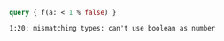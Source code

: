 ```graphql
query { f(a: < 1 % false) }
```

```
1:20: mismatching types: can't use boolean as number
```